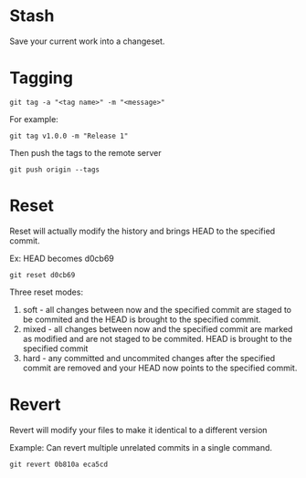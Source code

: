 Stash
=====

Save your current work into a changeset.

Tagging
=======

`git tag -a "<tag name>" -m "<message>"`
 
For example:

`git tag v1.0.0 -m "Release 1"`

Then push the tags to the remote server

`git push origin --tags`

Reset
=====

Reset will actually modify the history and brings HEAD to the specified commit.

Ex: HEAD becomes d0cb69

`git reset d0cb69`

Three reset modes:

1. soft - all changes between now and the specified commit are staged to be commited and the HEAD is brought to the specified commit.
2. mixed - all changes between now and the specified commit are marked as modified and are not staged to be commited.  HEAD is brought to the specified commit
3. hard - any committed and uncommited changes after the specified commit are removed and your HEAD now points to the specified commit. 

Revert
======

Revert will modify your files to make it identical to a different version

Example: Can revert multiple unrelated commits in a single command.

`git revert 0b810a eca5cd`
